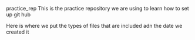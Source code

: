 practice_rep
This is the practice repository we are using to learn how to set up git hub

Here is where we put the types of files that are included adn the date we created it
